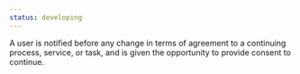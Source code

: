 ```yaml
---
status: developing
---
```


A user is notified before any change in terms of agreement to a continuing process, service, or task,  and is given the opportunity to provide consent to continue.
